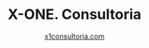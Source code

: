 <h1 align="center">X-ONE. Consultoria</h1>
<div align="center">
<a href="https://bbmiranda.github.io/x-oneConsultoria/">
	  x1consultoria.com
</a>
</div>
